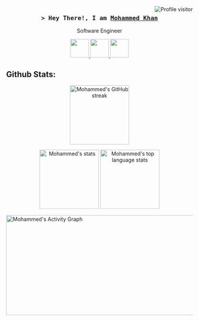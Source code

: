 
<a href="#">
  <img align="right" src="https://komarev.com/ghpvc/?username=mehmedx7&label=Visitors&color=0e75b6&style=flat" alt="Profile visitor" />
</a>


<!-- Intro  -->
<h3 align="center">
        <samp>&gt; Hey There!, I am
                <b><a target="_blank" href="https://mohammedkhan.netlify.app/">Mohammed Khan</a></b>
        </samp>
</h3>


<p align="center">
    Software Engineer 
</p>

<p align="center">
  <a href="https://www.linkedin.com/in/mehmedx7">
    <img src="https://img.icons8.com/?size=100&id=13930&format=png&color=000000" width="50"/>
  </a>
  <a href="mailto:mehmedkhan16@gmail.com">
    <img src="https://img.icons8.com/?size=100&id=P7UIlhbpWzZm&format=png&color=000000" width="50"/>
  </a>
  <a href="https://mohammedkhan.netlify.app">
    <img src="https://img.icons8.com/?size=100&id=naDnVpQ3BNkR&format=png&color=000000" width="50"/>
  </a>
</p>

## Github Stats:
<p align="center">
  <a href="#">
    <img height = "160" src="https://github-readme-streak-stats.herokuapp.com/?user=mehmedx7&theme=radical&border=7F3FBF&background=0D1117" alt="Mohammed's GitHub streak"/>
  </a>
</p>
<p align="center">
    <img height="160" src="https://github-readme-stats.vercel.app/api?username=mehmedx7&count_private=true&include_all_commits=true&theme=tokyonight" alt="Mohammed's stats" />
    <img height="160" src="https://github-readme-stats.vercel.app/api/top-langs/?username=mehmedx7&layout=compact&theme=tokyonight" alt="Mohammed's top language stats" />
</p>

<a href="https://github.com/mehmedx7"><img  height="270" width="1050" alt="Mohammed's Activity Graph" src="https://github-readme-activity-graph.vercel.app/graph?username=mehmedx7&bg_color=0d1117&color=dde9e5&line=52d4ff&point=ff006f&area=true&hide_border=true"/></a>

